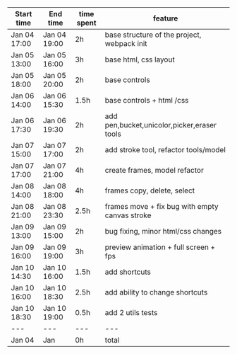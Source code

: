 | Start time   | End time     | time spent | feature                                        |
| ------------ | ------------ | ---------- | ---------------------------------------------- |
| Jan 04 17:00 | Jan 04 19:00 | 2h         | base structure of the project, webpack init    |
| Jan 05 13:00 | Jan 05 16:00 | 3h         | base html, css layout                          |
| Jan 05 18:00 | Jan 05 20:00 | 2h         | base controls                                  |
| Jan 06 14:00 | Jan 06 15:30 | 1.5h       | base controls + html /css                      |
| Jan 06 17:30 | Jan 06 19:30 | 2h         | add pen,bucket,unicolor,picker,eraser tools    |
| Jan 07 15:00 | Jan 07 17:00 | 2h         | add stroke tool, refactor tools/model          |
| Jan 07 17:00 | Jan 07 21:00 | 4h         | create frames, model refactor                  |
| Jan 08 14:00 | Jan 08 18:00 | 4h         | frames copy, delete, select                    |
| Jan 08 21:00 | Jan 08 23:30 | 2.5h       | frames move + fix bug with empty canvas stroke |
| Jan 09 13:00 | Jan 09 15:00 | 2h         | bug fixing, minor html/css changes             |
| Jan 09 16:00 | Jan 09 19:00 | 3h         | preview animation + full screen + fps          |
| Jan 10 14:30 | Jan 10 16:00 | 1.5h       | add shortcuts                                  |
| Jan 10 16:00 | Jan 10 18:30 | 2.5h       | add ability to change shortcuts                |
| Jan 10 18:30 | Jan 10 19:00 | 0.5h       | add 2 utils tests                              |
| ---          | ---          | ---        | ---                                            |
| Jan 04       | Jan          | 0h         | total                                          |

